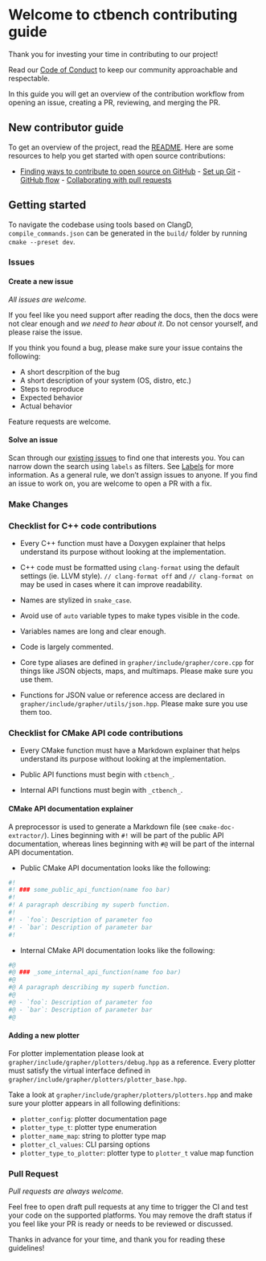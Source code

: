# Welcome to ctbench contributing guide

Thank you for investing your time in contributing to our project!

Read our [Code of Conduct](./CODE_OF_CONDUCT.md) to keep our community
approachable and respectable.

In this guide you will get an overview of the contribution workflow from opening
an issue, creating a PR, reviewing, and merging the PR.

## New contributor guide

To get an overview of the project, read the [README](README.md). Here are some
resources to help you get started with open source contributions:

- [Finding ways to contribute to open source on GitHub](
https://docs.github.com/en/get-started/exploring-projects-on-github/finding-ways-to-contribute-to-open-source-on-github) - [Set up
Git](https://docs.github.com/en/get-started/quickstart/set-up-git) - [GitHub
flow](https://docs.github.com/en/get-started/quickstart/github-flow) -
[Collaborating with pull
requests](https://docs.github.com/en/github/collaborating-with-pull-requests)

## Getting started

To navigate the codebase using tools based on ClangD,
`compile_commands.json` can be generated in the `build/` folder
by running `cmake --preset dev`.

### Issues

#### Create a new issue

*All issues are welcome.*

If you feel like you need support after reading the docs,
then the docs were not clear enough and *we need to hear about it*.
Do not censor yourself, and please raise the issue.

If you think you found a bug,
please make sure your issue contains the following:

- A short descrpition of the bug
- A short description of your system (OS, distro, etc.)
- Steps to reproduce
- Expected behavior
- Actual behavior

Feature requests are welcome.

#### Solve an issue

Scan through our [existing issues](https://github.com/github/docs/issues) to
find one that interests you. You can narrow down the search using `labels` as
filters. See [Labels](/contributing/how-to-use-labels.md) for more information.
As a general rule, we don’t assign issues to anyone. If you find an issue to
work on, you are welcome to open a PR with a fix.

### Make Changes

### Checklist for C++ code contributions

- Every C++ function must have a Doxygen explainer that helps
  understand its purpose without looking at the implementation.

- C++ code must be formatted using `clang-format` using the default settings
  (ie. LLVM style).
  `// clang-format off` and `// clang-format on` may be used in cases where
  it can improve readability.

- Names are stylized in `snake_case`.

- Avoid use of `auto` variable types to make types visible in the code.

- Variables names are long and clear enough.

- Code is largely commented.

- Core type aliases are defined in `grapher/include/grapher/core.cpp`
  for things like JSON objects, maps, and multimaps.
  Please make sure you use them.

- Functions for JSON value or reference access are declared in
  `grapher/include/grapher/utils/json.hpp`.
  Please make sure you use them too.

### Checklist for CMake API code contributions

- Every CMake function must have a Markdown explainer that helps
  understand its purpose without looking at the implementation.

- Public API functions must begin with `ctbench_`.

- Internal API functions must begin with `_ctbench_`.

#### CMake API documentation explainer

A preprocessor is used to generate a Markdown file (see `cmake-doc-extractor/`).
Lines beginning with `#!` will be part of the public API documentation, whereas
lines beginning with `#@` will be part of the internal API documentation.

- Public CMake API documentation looks like the following:

```cmake
#!
#! ### some_public_api_function(name foo bar)
#!
#! A paragraph describing my superb function.
#!
#! - `foo`: Description of parameter foo
#! - `bar`: Description of parameter bar
#!
```

- Internal CMake API documentation looks like the following:

```cmake
#@
#@ ### _some_internal_api_function(name foo bar)
#@
#@ A paragraph describing my superb function.
#@
#@ - `foo`: Description of parameter foo
#@ - `bar`: Description of parameter bar
#@
```

#### Adding a new plotter

For plotter implementation please look at
`grapher/include/grapher/plotters/debug.hpp` as a reference.
Every plotter must satisfy the virtual interface defined in
`grapher/include/grapher/plotters/plotter_base.hpp`.

Take a look at `grapher/include/grapher/plotters/plotters.hpp`
and make sure your plotter appears in all following definitions:

- `plotter_config`: plotter documentation page
- `plotter_type_t`: plotter type enumeration
- `plotter_name_map`: string to plotter type map
- `plotter_cl_values`: CLI parsing options
- `plotter_type_to_plotter`: plotter type to `plotter_t` value map function

### Pull Request

*Pull requests are always welcome.*

Feel free to open draft pull requests at any time to trigger the CI
and test your code on the supported platforms.
You may remove the draft status if you feel like your PR is ready
or needs to be reviewed or discussed.

Thanks in advance for your time, and thank you for reading these guidelines!

